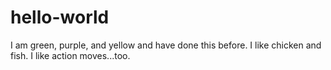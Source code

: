 # hello-world
I am green, purple, and yellow and have done this before. I like chicken and fish. I like action moves...too.
